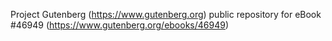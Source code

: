 Project Gutenberg (https://www.gutenberg.org) public repository for eBook #46949 (https://www.gutenberg.org/ebooks/46949)
